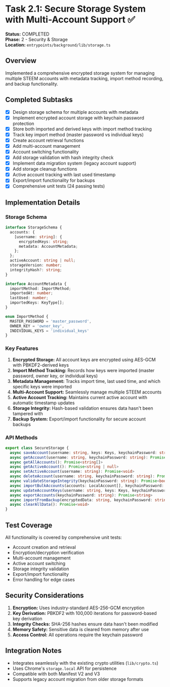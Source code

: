# Task 2.1: Secure Storage System with Multi-Account Support ✅

**Status:** COMPLETED  
**Phase:** 2 - Security & Storage  
**Location:** `entrypoints/background/lib/storage.ts`  

## Overview

Implemented a comprehensive encrypted storage system for managing multiple STEEM accounts with metadata tracking, import method recording, and backup functionality.

## Completed Subtasks

- [x] Design storage schema for multiple accounts with metadata
- [x] Implement encrypted account storage with keychain password protection
- [x] Store both imported and derived keys with import method tracking
- [x] Track key import method (master password vs individual keys)
- [x] Create account retrieval functions
- [x] Add multi-account management
- [x] Account switching functionality
- [x] Add storage validation with hash integrity check
- [x] Implement data migration system (legacy account support)
- [x] Add storage cleanup functions
- [x] Active account tracking with last used timestamp
- [x] Export/import functionality for backups
- [x] Comprehensive unit tests (24 passing tests)

## Implementation Details

### Storage Schema

```typescript
interface StorageSchema {
  accounts: {
    [username: string]: {
      encryptedKeys: string;
      metadata: AccountMetadata;
    };
  };
  activeAccount: string | null;
  storageVersion: number;
  integrityHash?: string;
}

interface AccountMetadata {
  importMethod: ImportMethod;
  importedAt: number;
  lastUsed: number;
  importedKeys: KeyType[];
}

enum ImportMethod {
  MASTER_PASSWORD = 'master_password',
  OWNER_KEY = 'owner_key',
  INDIVIDUAL_KEYS = 'individual_keys'
}
```

### Key Features

1. **Encrypted Storage:** All account keys are encrypted using AES-GCM with PBKDF2-derived keys
2. **Import Method Tracking:** Records how keys were imported (master password, owner key, or individual keys)
3. **Metadata Management:** Tracks import time, last used time, and which specific keys were imported
4. **Multi-Account Support:** Seamlessly manage multiple STEEM accounts
5. **Active Account Tracking:** Maintains current active account with automatic timestamp updates
6. **Storage Integrity:** Hash-based validation ensures data hasn't been tampered with
7. **Backup System:** Export/import functionality for secure account backups

### API Methods

```typescript
export class SecureStorage {
  async saveAccount(username: string, keys: Keys, keychainPassword: string, importMethod: ImportMethod): Promise<void>
  async getAccount(username: string, keychainPassword: string): Promise<StoredAccount | null>
  async getAllAccounts(): Promise<string[]>
  async getActiveAccount(): Promise<string | null>
  async setActiveAccount(username: string): Promise<void>
  async deleteAccount(username: string, keychainPassword: string): Promise<void>
  async validateStorageIntegrity(keychainPassword: string): Promise<boolean>
  async importBulkAccounts(accounts: LocalAccount[], keychainPassword: string, importMethod?: ImportMethod): Promise<void>
  async updateAccountKeys(username: string, keys: Keys, keychainPassword: string): Promise<void>
  async exportAccounts(keychainPassword: string): Promise<string>
  async importFromBackup(encryptedData: string, keychainPassword: string): Promise<void>
  async clearAllData(): Promise<void>
}
```

## Test Coverage

All functionality is covered by comprehensive unit tests:
- Account creation and retrieval
- Encryption/decryption verification
- Multi-account management
- Active account switching
- Storage integrity validation
- Export/import functionality
- Error handling for edge cases

## Security Considerations

1. **Encryption:** Uses industry-standard AES-256-GCM encryption
2. **Key Derivation:** PBKDF2 with 100,000 iterations for password-based key derivation
3. **Integrity Checks:** SHA-256 hashes ensure data hasn't been modified
4. **Memory Safety:** Sensitive data is cleared from memory after use
5. **Access Control:** All operations require the keychain password

## Integration Notes

- Integrates seamlessly with the existing crypto utilities (`lib/crypto.ts`)
- Uses Chrome's `storage.local` API for persistence
- Compatible with both Manifest V2 and V3
- Supports legacy account migration from older storage formats